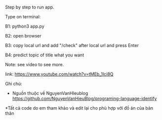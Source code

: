 Step by step to run app.

Type on terminal:

B1: python3 app.py

B2: open browser

B3: copy local url and add "/check" after local url and press Enter

B4: predict topic of title what you want

Note: see video to see more.

link: https://www.youtube.com/watch?v=tMEb_1Ici8Q


Ghi chú:

* Nguồn thuộc về NguyenVanHIeublog https://github.com/NguyenVanHieuBlog/programing-language-identify

*Tất cả code do em tham khảo và edit lại cho phù hợp với đồ án của bản thân
